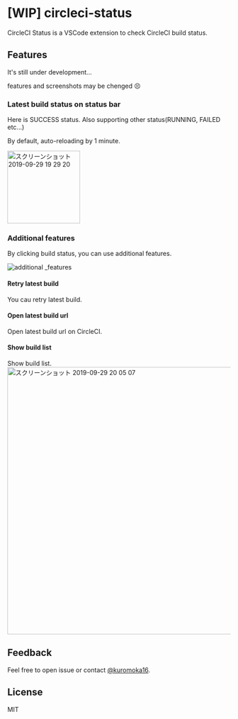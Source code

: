 # [WIP] circleci-status

CircleCI Status is a VSCode extension to check CircleCI build status. 

## Features

It's still under development...

features and screenshots may be chenged 😣

### Latest build status on status bar
Here is SUCCESS status. Also supporting other status(RUNNING, FAILED etc...)

By default, auto-reloading by 1 minute.

<img width="164" alt="スクリーンショット 2019-09-29 19 29 20" src="https://user-images.githubusercontent.com/22453562/65831069-53f36800-e2f0-11e9-8443-8a9816de84a6.png">

### Additional features
By clicking build status, you can use additional features.

![additional _features](https://user-images.githubusercontent.com/22453562/65831297-1217f100-e2f3-11e9-9426-8dda700eca6f.gif)

#### Retry latest build
You cau retry latest build.

#### Open latest build url
Open latest build url on CircleCI.

#### Show build list
Show build list.
<img width="603" alt="スクリーンショット 2019-09-29 20 05 07" src="https://user-images.githubusercontent.com/22453562/65831450-77201680-e2f4-11e9-8cba-7bad933834b7.png">

## Feedback
Feel free to open issue or contact [@kuromoka16](https://twitter.com/kuromoka16).

## License
MIT
